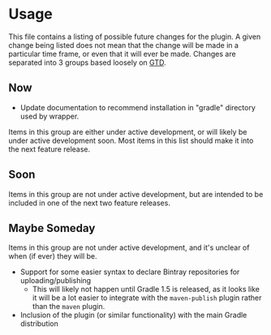 # Usage

This file contains a listing of possible future changes for the plugin.  A given change being listed does not mean that the change will be made in a particular time frame, or even that it will ever be made.  Changes are separated into 3 groups based loosely on [GTD].

## Now

* Update documentation to recommend installation in "gradle" directory used by wrapper.

Items in this group are either under active development, or will likely be under active development soon.  Most items in this list should make it into the next feature release.

## Soon

Items in this group are not under active development, but are intended to be included in one of the next two feature releases.

## Maybe Someday

Items in this group are not under active development, and it's unclear of when (if ever) they will be.

* Support for some easier syntax to declare Bintray repositories for uploading/publishing
    * This will likely not happen until Gradle 1.5 is released, as it looks like it will be a lot easier to integrate with the `maven-publish` plugin rather than the `maven` plugin.
* Inclusion of the plugin (or similar functionality) with the main Gradle distribution

[gtd]: http://www.davidco.com/about-gtd
